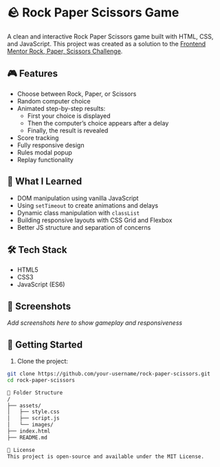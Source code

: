 # 🪨 Rock Paper Scissors Game

A clean and interactive Rock Paper Scissors game built with HTML, CSS, and JavaScript. This project was created as a solution to the [Frontend Mentor Rock, Paper, Scissors Challenge](https://www.frontendmentor.io/challenges/rock-paper-scissors-game-pTgwgvgH).

## 🎮 Features

- Choose between Rock, Paper, or Scissors
- Random computer choice
- Animated step-by-step results:
  - First your choice is displayed
  - Then the computer’s choice appears after a delay
  - Finally, the result is revealed
- Score tracking
- Fully responsive design
- Rules modal popup
- Replay functionality

## 🧠 What I Learned

- DOM manipulation using vanilla JavaScript
- Using `setTimeout` to create animations and delays
- Dynamic class manipulation with `classList`
- Building responsive layouts with CSS Grid and Flexbox
- Better JS structure and separation of concerns

## 🛠️ Tech Stack

- HTML5
- CSS3
- JavaScript (ES6)

## 📸 Screenshots

_Add screenshots here to show gameplay and responsiveness_

## 🚀 Getting Started

1. Clone the project:

```bash
git clone https://github.com/your-username/rock-paper-scissors.git
cd rock-paper-scissors

📂 Folder Structure
/
├── assets/
│   ├── style.css
│   ├── script.js
│   └── images/
├── index.html
├── README.md

📜 License
This project is open-source and available under the MIT License.